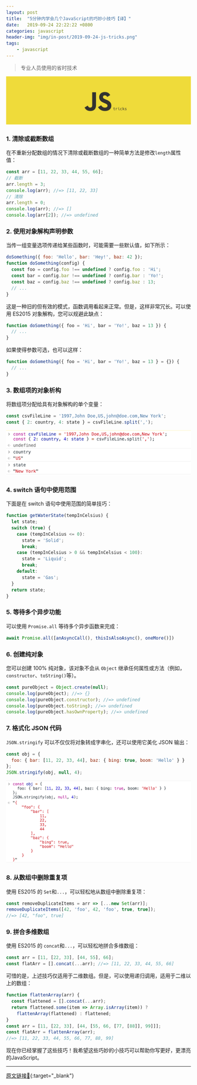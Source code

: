 ```yaml
---
layout: post
title:  "5分钟内学会几个JavaScript的巧妙小技巧【译】"
date:   2019-09-24 22:22:22 +0800
categories: javascript
header-img: "img/in-post/2019-09-24-js-tricks.png"
tags:
    - javascript
---
```

> 专业人员使用的省时技术

![](/img/in-post/2019-09-24-js-tricks.png) 

### 1. 清除或截断数组
在不重新分配数组的情况下清除或截断数组的一种简单方法是修改`length`属性值：
```js
const arr = [11, 22, 33, 44, 55, 66];
// 截断
arr.length = 3;
console.log(arr); //=> [11, 22, 33]
// 清除
arr.length = 0;
console.log(arr); //=> []
console.log(arr[2]); //=> undefined
```

### 2. 使用对象解构声明参数
当传一组变量选项传递给某些函数时，可能需要一些默认值，如下所示：
```js
doSomething({ foo: 'Hello', bar: 'Hey!', baz: 42 });
function doSomething(config) {
  const foo = config.foo !== undefined ? config.foo : 'Hi';
  const bar = config.bar !== undefined ? config.bar : 'Yo!';
  const baz = config.baz !== undefined ? config.baz : 13;
  // ...
}
```
这是一种旧的但有效的模式，函数调用看起来正常。但是，这样非常冗长。可以使用 ES2015 对象解构，您可以规避此缺点：
```js
function doSomething({ foo = 'Hi', bar = 'Yo!', baz = 13 }) {
  // ...
}
```
如果使得参数可选，也可以这样：
```js
function doSomething({ foo = 'Hi', bar = 'Yo!', baz = 13 } = {}) {
  // ...
}

```
### 3. 数组项的对象析构
将数组项分配给具有对象解构的单个变量：
```js
const csvFileLine = '1997,John Doe,US,john@doe.com,New York';
const { 2: country, 4: state } = csvFileLine.split(',');
```
![](/img/in-post/2019-09-24-js-trick-3.png) 

### 4. switch 语句中使用范围
下面是在 switch 语句中使用范围的简单技巧：
```js
function getWaterState(tempInCelsius) {
  let state;
  switch (true) {
    case (tempInCelsius <= 0): 
      state = 'Solid';
      break;
    case (tempInCelsius > 0 && tempInCelsius < 100): 
      state = 'Liquid';
      break;
    default: 
      state = 'Gas';
  }
  return state;
}
```

### 5. 等待多个异步功能
可以使用 `Promise.all` 等待多个异步函数来完成：
```js
await Promise.all([anAsyncCall(), thisIsAlsoAsync(), oneMore()])
```

### 6. 创建纯对象
您可以创建 100% 纯对象，该对象不会从 `Object` 继承任何属性或方法（例如，`constructor`、`toString()`等）。
```js
const pureObject = Object.create(null);
console.log(pureObject); //=> {}
console.log(pureObject.constructor); //=> undefined
console.log(pureObject.toString); //=> undefined
console.log(pureObject.hasOwnProperty); //=> undefined
```

### 7. 格式化 JSON 代码
`JSON.stringify` 可以不仅仅将对象转成字串化，还可以使用它美化 JSON 输出：
```js
const obj = { 
  foo: { bar: [11, 22, 33, 44], baz: { bing: true, boom: 'Hello' } } 
};
JSON.stringify(obj, null, 4); 
```
![](/img/in-post/2019-09-24-js-trick-7.png) 

### 8. 从数组中删除重复项
使用 ES2015 的 `Set`和`...`，可以轻松地从数组中删除重复项：
```js
const removeDuplicateItems = arr => [...new Set(arr)];
removeDuplicateItems([42, 'foo', 42, 'foo', true, true]);
//=> [42, "foo", true]
```

### 9. 拼合多维数组
使用 ES2015 的 `concat`和`...`，可以轻松地拼合多维数组：
```js
const arr = [11, [22, 33], [44, 55], 66];
const flatArr = [].concat(...arr); //=> [11, 22, 33, 44, 55, 66]
```
可惜的是，上述技巧仅适用于二维数组。但是，可以使用递归调用，适用于二维以上的数组：
```js
function flattenArray(arr) {
  const flattened = [].concat(...arr);
  return flattened.some(item => Array.isArray(item)) ? 
    flattenArray(flattened) : flattened;
}
const arr = [11, [22, 33], [44, [55, 66, [77, [88]], 99]]];
const flatArr = flattenArray(arr); 
//=> [11, 22, 33, 44, 55, 66, 77, 88, 99]
```

现在你已经掌握了这些技巧！我希望这些巧妙的小技巧可以帮助你写更好，更漂亮的JavaScript。

----
[原文链接🔗](https://medium.com/free-code-camp/9-neat-javascript-tricks-e2742f2735c3){:target="_blank"}